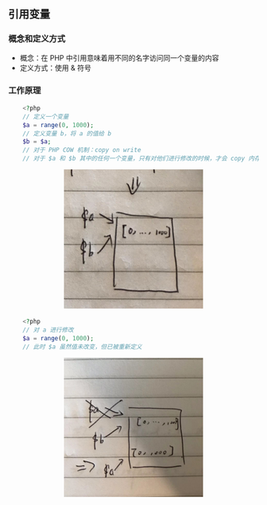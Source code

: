 ## 引用变量


### 概念和定义方式
* 概念：在 PHP 中引用意味着用不同的名字访问同一个变量的内容
* 定义方式：使用 & 符号

### 工作原理
```php
    <?php
    // 定义一个变量
    $a = range(0, 1000);
    // 定义变量 b，将 a 的值给 b
    $b = $a;
    // 对于 PHP COW 机制：copy on write
    // 对于 $a 和 $b 其中的任何一个变量，只有对他们进行修改的时候，才会 copy 内存空间 
```

<div align="center">
    <img src="img/4/referenced_variable1.jpg" height="280" >
</div>

```php
    <?php
    // 对 a 进行修改
    $a = range(0, 1000);
    // 此时 $a 虽然值未改变，但已被重新定义
```

<div align="center">
    <img src="img/4/referenced_variable2.jpg" height="280" >
</div>
